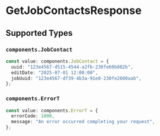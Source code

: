 # GetJobContactsResponse


## Supported Types

### `components.JobContact`

```typescript
const value: components.JobContact = {
  uuid: "123e4567-d515-4544-a2fb-230fe60b802b",
  editDate: "2025-07-01 12:00:00",
  jobUuid: "123e4567-df39-4b3a-91e8-230fe2600aab",
};
```

### `components.ErrorT`

```typescript
const value: components.ErrorT = {
  errorCode: 1000,
  message: "An error occurred completing your request",
};
```


